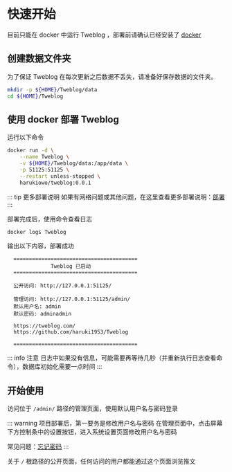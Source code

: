 # 快速开始

目前只能在 docker 中运行 Tweblog ，部署前请确认已经安装了 [docker](https://docs.docker.com/)

## 创建数据文件夹
为了保证 Tweblog 在每次更新之后数据不丢失，请准备好保存数据的文件夹。
```sh
mkdir -p ${HOME}/Tweblog/data
cd ${HOME}/Tweblog
```

## 使用 docker 部署 Tweblog
运行以下命令
```sh
docker run -d \
	--name Tweblog \
	-v ${HOME}/Tweblog/data:/app/data \
	-p 51125:51125 \
	--restart unless-stopped \
	harukiowo/tweblog:0.0.1
```

::: tip 更多部署说明
如果有网络问题或其他问题，在这里查看更多部署说明：[部署](./deploy.md)
:::

部署完成后，使用命令查看日志
```sh
docker logs Tweblog
```

输出以下内容，部署成功
```
  ========================================
              Tweblog 已启动
  ========================================
  
  公开访问: http://127.0.0.1:51125/
  
  管理访问: http://127.0.0.1:51125/admin/
  默认用户名: admin
  默认密码: adminadmin

  https://tweblog.com/
  https://github.com/haruki1953/Tweblog
  
  ========================================
```
::: info 注意
日志中如果没有信息，可能需要再等待几秒（并重新执行日志查看命令），数据库初始化需要一点时间
:::

## 开始使用
访问位于 `/admin/` 路径的管理页面，使用默认用户名与密码登录

::: warning 项目部署后，第一要务是修改用户名与密码
在管理页面中，点击屏幕下方控制条中的设置按钮，进入系统设置页面修改用户名与密码

常见问题：[忘记密码](faq.md#忘记密码)
:::

关于 `/` 根路径的公开页面，任何访问的用户都能通过这个页面浏览推文
